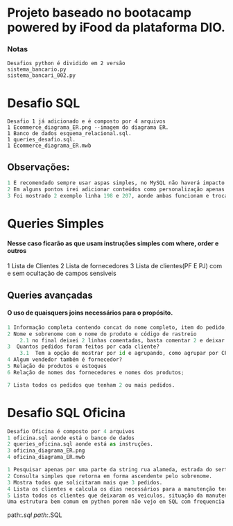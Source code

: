 # Projeto baseado no bootacamp powered by iFood da plataforma DIO.

### Notas
```
Desafios python é dividido em 2 versão
sistema_bancario.py
sistema_bancari_002.py
```

# Desafio SQL
```
Desafio 1 já adicionado e é composto por 4 arquivos
1 Ecommerce_diagrama_ER.png --imagem do diagrama ER.
1 Banco de dados esquema_relacional.sql.
1 queries_desafio.sql.
1 Ecommerce_diagrama_ER.mwb
```
## Observações:
```py
1 É recomendado sempre usar aspas simples, no MySQL não haverá impacto entre aspas '' ou "", porem em outros SGBD(sistemas de gerenciamento de banco de dados) o PostgreSQL terá um contexto e funcionalidade totalmente diferente.
2 Em alguns pontos irei adicionar conteúdos como personalização apenas para fins cosmétistico e só se aplica ao desenvolvedor que irá ler, pois para  aplicação isso não será efetivo.
3 Foi mostrado 2 exemplo linha 198 e 207, aonde ambas funcionam e trocam o null por 1 espaço em branco, mais uma vez apenas para fins cosméticos.
```
# Queries Simples
#### Nesse caso ficarão as que usam instruções simples com where, order e outros

1 Lista de Clientes
2 Lista de fornecedores
3 Lista de clientes(PF E PJ) com e sem ocultação de campos sensiveis


## Queries avançadas
#### O uso de quaisquers joins necessários para o propósito.
```py
1 Informação completa contendo concat do nome completo, item do pedido, quantidade, status do pedido, descrição do pedido, valor efetuado, forma de pagamento, data do pagamento, status da entrega e o código do rastreio.
2 Nome e sobrenome com o nome do produto e código de rastreio
	2.1 no final deixei 2 linhas comentadas, basta comentar 2 e deixar 1 sem comentar e assim altera o fluxo.
3  Quantos pedidos foram feitos por cada cliente?
	3.1  Tem a opção de mostrar por id e agrupando, como agrupar por CPF, ambos tendo o mesmo resultado
4 Algum vendedor também é fornecedor?
5 Relação de produtos e estoques
6 Relação de nomes dos fornecedores e nomes dos produtos;

7 Lista todos os pedidos que tenham 2 ou mais pedidos.
```
# Desafio SQL Oficina
```py
Desafio Oficina é composto por 4 arquivos
1 oficina.sql aonde está o banco de dados
2 queries_oficina.sql aonde está as instruções.
3 oficina_diagrama_ER.png
4 oficina_diagrama_ER.mwb

1 Pesquisar apenas por uma parte da string rua alameda, estrada do sertão, podemos filtrar por apenas rua com o comando Like.
2 Consulta simples que retorna em forma ascendente pelo sobrenome.
3 Mostra todos que solicitaram mais que 3 pedidos.
4 Lista os clientes e calcula os dias necessários para a manutenção ter ocorrido.
5 Lista todos os clientes que deixaram os veiculos, situação da manutenção e se já tem um um mecanico ou mecanica atuando no problema.
Uma estrutura bem comum em python porem não vejo em SQL com frequencia pelo menos quando vou pesquisar um assunto, me baseie pelo site w3cschools
```
path:*.sql
path:*.SQL
